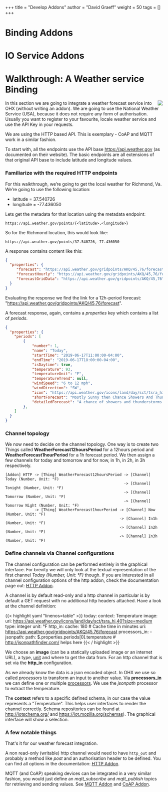 +++
title = "Develop Addons"
author = "David Graeff"
weight = 50
tags = []
+++

# Binding Addons

# IO Service Addons

# Walkthrough: A Weather service Binding

<a href="https://www.weather.gov/" style="float:right;max-width:50%" target="_blank" class="card-hover"><img src="/img/doc/usa-national-weather-service.png" class="w-100"></a>

In this section we are going to integrate a weather forecast service into OHX (without writing an addon).
We are going to use the National Weather Service (USA), because it does not require any form of authorisation.
Usually you want to register to your favourite, locale weather service and use the API Key in your requests.

We are using the HTTP based API. This is exemplary - CoAP and MQTT work in a similar fashion.

To start with, all the endpoints use the API base https://api.weather.gov (as documented on their website). The basic endpoints are all extensions of that original API base to include latitude and longitude values. 

### Familiarize with the required HTTP endpoints

For this walkthrough, we’re going to get the local weather for Richmond, Va. We’re going to use the following location:

* latitude = 37.540726
* longitude = -77.436050

Lets get the metadata for that location using the metadata endpoint:

    https://api.weather.gov/points/{<latitude>,<longitude>}

So for the Richmond location, this would look like:

    https://api.weather.gov/points/37.540726,-77.436050

A response contains content like this:

```json
{
  "properties": {
     "forecast": "https://api.weather.gov/gridpoints/AKQ/45,76/forecast",
     "forecastHourly": "https://api.weather.gov/gridpoints/AKQ/45,76/forecast/hourly",
     "forecastGridData": "https://api.weather.gov/gridpoints/AKQ/45,76",
  }
}
```

Evaluating the response we find the link for a 12h-period forecast: "https://api.weather.gov/gridpoints/AKQ/45,76/forecast".

A forecast response, again, contains a *properties* key which contains a list of *periods*.
```json
{
  "properties": {
    "periods": [
        {
            "number": 1,
            "name": "Today",
            "startTime": "2019-06-17T11:00:00-04:00",
            "endTime": "2019-06-17T18:00:00-04:00",
            "isDaytime": true,
            "temperature": 93,
            "temperatureUnit": "F",
            "temperatureTrend": null,
            "windSpeed": "6 to 12 mph",
            "windDirection": "SW",
            "icon": "https://api.weather.gov/icons/land/day/sct/tsra_hi,40?size=medium",
            "shortForecast": "Mostly Sunny then Chance Showers And Thunderstorms",
            "detailedForecast": "A chance of showers and thunderstorms between 2pm and 5pm, ..."
        },
    ]
  }
}
```

### Channel topology

We now need to decide on the channel topology.
One way is to create two Things called **WeatherForecast12hoursPeriod** for a 12hours period and **WeatherForecast1hourPeriod** for a 1h forecast period. We then assign a few channels for today and tomorrow and for now, in 1h, in 2h, in 3h respectively.

    [Addon] HTTP -> [Thing] WeatherForecast12hoursPeriod -> [Channel] Today (Number, Unit: °F)
                                                         -> [Channel] Tonight (Number, Unit: °F)
                                                         -> [Channel] Tomorrow (Number, Unit: °F)
                                                         -> [Channel] Tomorrow Night (Number, Unit: °F)
                 -> [Thing] WeatherForecast1hourPeriod -> [Channel] Now (Number, Unit: °F)
                                                       -> [Channel] In1h (Number, Unit: °F)
                                                       -> [Channel] In2h (Number, Unit: °F)
                                                       -> [Channel] In3h (Number, Unit: °F)

### Define channels via Channel configurations

The channel configuration can be performed entirely in the graphical interface.
For brevity we will only look at the textual representation of the first channel *Today (Number, Unit: °F)* though.
If you are interested in all channel configuration options of the http addon, check the documentation page out:
[HTTP Addon](/addons/http).

A channel is by default read-only and a http channel in particular is by default a GET request with no additional http headers attached. Have a look at the channel definition:

{{< highlight yaml "linenos=table" >}}
today:
    context: Temperature
    image:
        uri: https://api.weather.gov/icons/land/day/sct/tsra_hi,40?size=medium
    type: integer
    unit: °F
    http_in:
        cache: 180 # Cache time in minutes
        uri: https://api.weather.gov/gridpoints/AKQ/45,76/forecast
    processors_in:
        - jsonpath:
            path: $.properties.periods[0].temperature # http://jsonpathfinder.com/ helps here
{{< / highlight >}}

We choose an **image** (can be a statically uploaded image or an internet URL), a type, [unit](/developer/addons#unit-of-measurement) and where to get the data from. For an http channel that is set via the **http_in** configuration.

As we already know the data is a json encoded object. In OHX we use so called *processors* to transform an input to another value. Via **processors_in** we can define one or multiple [processors](/userguide/channellinks#processors). We use the *jsonpath* processor to extract the temperature. 

The **context** refers to a specific defined schema, in our case the value represents a "Temperature". This helps user interfaces to render the channel correctly.
Schema repositories can be found at http://iotschema.org/ and https://iot.mozilla.org/schemas). The graphical interface will show a selection.

### A few notable things

That's it for our weather forecast integration. 

A non read-only (writable) http channel would need to have `http_out` and probably a method like *post* and an authorisation header to be defined. You can find all options in the documentation: [HTTP Addon](/addons/http).
 
MQTT (and CoAP) speaking devices can be integrated in a very similar fashion, you would just define an *mqtt_subscribe* and *mqtt_publish* topics for retrieving and sending values. See [MQTT Addon](/addons/mqtt) and [CoAP Addon](/addons/coap).
